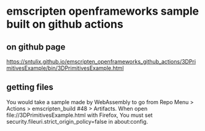 # emscripten openframeworks sample built on github actions

## on github page
https://sntulix.github.io/emscripten_openframeworks_github_actions/3DPrimitivesExample/bin/3DPrimitivesExample.html

## getting files
You would take a sample made by WebAssembly to go from Repo Menu > Actions > emscripten_build #48 > Artifacts.
When open file://3DPrimitivesExample.html with Firefox, You must set security.fileuri.strict_origin_policy=false in about:config.
